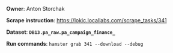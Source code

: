 **Owner**: Anton Storchak
 
**Scrape instruction**: https://lokic.locallabs.com/scrape_tasks/341

**Dataset**: __`DB13.pa_raw.pa_campaign_finance_`__

**Run commands**: `hamster grab 341 --download --debug`

